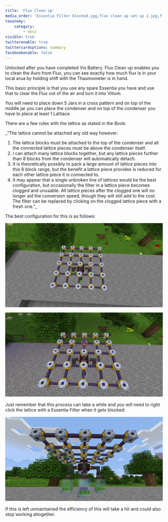 ```yaml
---
title: 'Flux Clean up'
media_order: 'Essentia Filter blocked.jpg,flux clean up set up 1.jpg,flux clean up set up 2.jpg'
taxonomy:
    category:
        - docs
visible: true
twitterenable: true
twittercardoptions: summary
facebookenable: false
---
```


Unlocked after you have completed Vis Battery. Flux Clean up enables you to clean the Auro from Flux, you can see exactly how much flux is in your local arua by holding shift with the Thaumometer is in hand. 

This basic principle is that you use any spare Essentia you have and use that to clear the Flux out of the air and turn it into Vitium.

You will need to place down 5 Jars in a cross pattern and on top of the middle jar you can place the condenser and on top of the condenser you have to place at least 1 Lattiace. 

There are a few rules with the lattice as stated in the Book:


_“The lattice cannot be attached any old way however:
1) The lattice blocks must be attached to the top of the condenser and all the connected lattice pieces must be above the condenser itself.
2) I can attach many lattice blocks together, but any lattice pieces further than 8 blocks from the condenser will automatically detach.
3) It is theoretically possibly to pack a large amount of lattice pieces into this 8 block range, but the benefit a lattice piece provides is reduced for each other lattice piece it is connected to.
4) It may appear that a single unbroken line of lattices would be the best configuration, but occasionally the filter in a lattice piece becomes clogged and unusable. All lattice pieces after the clogged one will no longer aid the conversion speed, though they will still add to the cost. The filter can be replaced by clicking on the clogged lattice piece with a fresh one.”_

The best configuration for this is as follows:

![](flux%20clean%20up%20set%20up%201.jpg)

![](Essentia%20Filter%20blocked.jpg)

Just remember that this process can take a while and you will need to right click the lattice  with a Essentia Filter when it gets blocked:

![](flux%20clean%20up%20set%20up%202.jpg)

If this is left unmaintained the efficiency of this will take a hit and could also stop working altogether.
